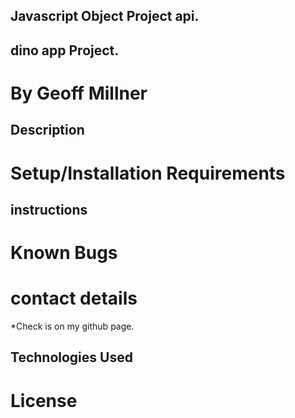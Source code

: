 ## Javascript Object Project api.

## dino app Project.

# By Geoff Millner

## Description


  
# Setup/Installation Requirements


## instructions



# Known Bugs



# contact details

  

*Check is on my github page.

  

## Technologies Used

  

  

# License


